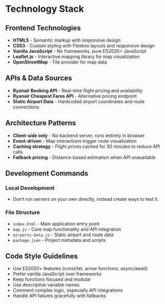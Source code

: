 # Technology Stack

## Frontend Technologies

- **HTML5** - Semantic markup with responsive design
- **CSS3** - Custom styling with Flexbox layouts and responsive design
- **Vanilla JavaScript** - No frameworks, pure ES2020+ JavaScript
- **Leaflet.js** - Interactive mapping library for map visualization
- **OpenStreetMap** - Tile provider for map data

## APIs & Data Sources

- **Ryanair Booking API** - Real-time flight pricing and availability
- **Ryanair Cheapest Fares API** - Alternative pricing endpoint
- **Static Airport Data** - Hardcoded airport coordinates and route connections

## Architecture Patterns

- **Client-side only** - No backend server, runs entirely in browser
- **Event-driven** - Map interactions trigger route visualization
- **Caching strategy** - Flight prices cached for 30 minutes to reduce API calls
- **Fallback pricing** - Distance-based estimation when API unavailable

## Development Commands

### Local Development

- Don't run servers on your own directly, instead create ways to test it.

### File Structure

- `index.html` - Main application entry point
- `map.js` - Core map functionality and API integration
- `airports-data.js` - Static airport and route data
- `package.json` - Project metadata and scripts

## Code Style Guidelines

- Use ES2020+ features (const/let, arrow functions, async/await)
- Prefer vanilla JavaScript over frameworks
- Keep functions focused and modular
- Use descriptive variable names
- Comment complex logic, especially API integrations
- Handle API failures gracefully with fallbacks
